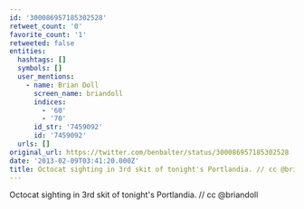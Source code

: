 ```yaml
---
id: '300086957185302528'
retweet_count: '0'
favorite_count: '1'
retweeted: false
entities:
  hashtags: []
  symbols: []
  user_mentions:
    - name: Brian Doll
      screen_name: briandoll
      indices:
        - '60'
        - '70'
      id_str: '7459092'
      id: '7459092'
  urls: []
original_url: https://twitter.com/benbalter/status/300086957185302528
date: '2013-02-09T03:41:20.000Z'
title: Octocat sighting in 3rd skit of tonight's Portlandia. // cc @briandoll
---
```


Octocat sighting in 3rd skit of tonight's Portlandia. // cc @briandoll